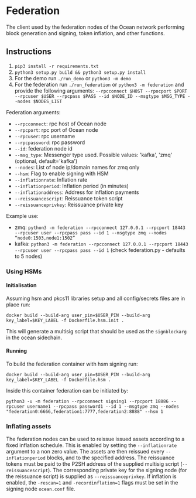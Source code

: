 # Federation

The client used by the federation nodes of the Ocean network performing block generation and signing, token inflation, and other functions.

## Instructions
1. `pip3 install -r requirements.txt`
2. `python3 setup.py build && python3 setup.py install`
3. For the demo run `./run_demo` or `python3 -m demo`
4. For the federation run `./run_federation` or `python3 -m federation` and provide the following arguments:
`--rpcconnect $HOST --rpocport $PORT --rpcuser $USER --rpcpass $PASS --id $NODE_ID --msgtype $MSG_TYPE --nodes $NODES_LIST`

Federation arguments:

- `--rpcconnect`: rpc host of Ocean node
- `--rpcport`: rpc port of Ocean node
- `--rpcuser`: rpc username
- `--rpcpassword`: rpc password
- `--id`: federation node id
- `--msg_type`: Messenger type used. Possible values: 'kafka', 'zmq' (optional, default='kafka')
- `--nodes`: List of node ip/domain names for zmq only
- `--hsm`: Flag to enable signing with HSM
- `--inflationrate`: Inflation rate
- `--inflationperiod`: Inflation period (in minutes)
- `--inflationaddress`: Address for inflation payments
- `--reissuancescript`: Reissuance token script
- `--reissuanceprivkey`: Reissuance private key

Example use:

- zmq: `python3 -m federation --rpcconnect 127.0.0.1 --rpcport 18443 --rpcuser user --rpcpass pass --id 1 --msgtype zmq --nodes “node0:1503,node1:1502”`
- kafka: `python3 -m federation --rpcconnect 127.0.0.1 --rpcport 18443 --rpcuser user --rpcpass pass --id 1` (check federation.py - defaults to 5 nodes)

### Using HSMs

#### Initialisation

Assuming hsm and pkcs11 libraries setup and all config/secrets files are in place run:

`docker build --build-arg user_pin=$USER_PIN --build-arg key_label=$KEY_LABEL -f Dockerfile.hsm.init .`

This will generate a multisig script that should be used as the `signblockarg` in the ocean sidechain.

#### Running

To build the federation container with hsm signing run:

`docker build --build-arg user_pin=$USER_PIN --build-arg key_label=$KEY_LABEL -f Dockerfile.hsm .`

Inside this container federation can be initiated by:

`python3 -u -m federation --rpcconnect signing1 --rpcport 18886 --rpcuser username1 --rpcpass password1 --id 1 --msgtype zmq --nodes "federation0:6666,federation1:7777,federation2:8888" --hsm 1`

### Inflating assets

The federation nodes can be used to reissue issued assets according to a fixed inflation schedule. This is enabled by setting the `--inflationrate` argument to a non zero value. The assets are then reissued every `--inflationperiod` blocks, and to the specified address. The reissuance tokens must be paid to the P2SH address of the supplied multisig script (`--reissuancescript`). The corresponding private key for the signing node (for the reissuance script) is supplied as `--reissuanceprivkey`. If inflation is enabled, the `-rescan=1` and `-recordinflation=1` flags must be set in the signing node `ocean.conf` file. 
